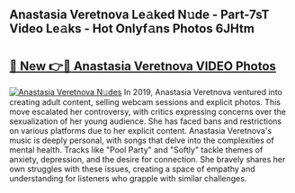 ## Anastasia Veretnova Le𝚊ked N𝚞de - Part-7sT Video Le𝚊ks - Hot Onlyf𝚊ns Photos 6JHtm

# <h2><a href="http://ab70503.deff.icu/?id=Anastasia+Veretnova">🔗 New 👉🔴 Anastasia Veretnova VIDEO Photos</a></h2>

[![Anastasia Veretnova N𝚞des](https://i.imgur.com/rIISA9y.gif)](http://ab70503.deff.icu/?id=Anastasia+Veretnova)
In 2019, Anastasia Veretnova ventured into creating adult content, selling webcam sessions and explicit photos. This move escalated her controversy, with critics expressing concerns over the sexualization of her young audience. She has faced bans and restrictions on various platforms due to her explicit content. Anastasia Veretnova's music is deeply personal, with songs that delve into the complexities of mental health. Tracks like "Pool Party" and "Softly" tackle themes of anxiety, depression, and the desire for connection. She bravely shares her own struggles with these issues, creating a space of empathy and understanding for listeners who grapple with similar challenges.
